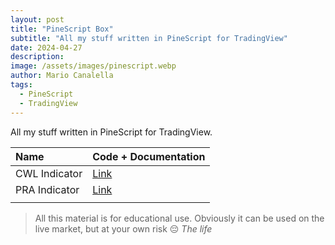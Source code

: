 ```yaml
---
layout: post
title: "PineScript Box"
subtitle: "All my stuff written in PineScript for TradingView"
date: 2024-04-27
description: 
image: /assets/images/pinescript.webp
author: Mario Canalella
tags:
  - PineScript
  - TradingView
---
```

All my stuff written in PineScript for TradingView.

| Name         | Code + Documentation |
| :----------- | :---- |               
| CWL Indicator | [Link](https://github.com/marcanalella/toy-box/tree/main/PineScript/CWL%20Indicator)  |               
| PRA Indicator | [Link](https://github.com/marcanalella/toy-box/tree/main/PineScript/PRA%20Indicator+)  |               
|              |       |               
       


> All this material is for educational use. Obviously it can be used on the live market, but at your own risk 😔
> <cite>The life</cite>